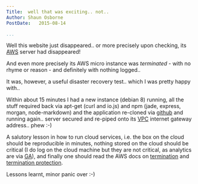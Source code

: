 ```yaml
---
Title:  well that was exciting.. not..
Author: Shaun Osborne
PostDate:   2015-08-14

...
```


Well this website just disappeared.. or more precisely upon checking, its [AWS](https://aws.amazon.com/) server had disappeared!

And even more precisely its AWS micro instance was *terminated* - with no rhyme or reason - and definitely with nothing logged..

It was, however, a useful disaster recovery test.. which I was pretty happy with..

Within about 15 minutes I had a new instance (debian 8) running, all the stuff required back via apt-get (curl and io.js) and npm (jade, express, morgan, node-markdown) and the application re-cloned via [github](https://github.com/ITWrangler/driowww) and running again.. server secured and re-piped onto its [VPC](https://aws.amazon.com/vpc/) internet gateway address.. phew :-)

A salutory lesson in how to run cloud services, i.e. the box on the cloud should be reproducible in minutes, nothing stored on the cloud should be critical (I do log on the cloud machine but they are not critical, as analytics are via [GA](http://www.google.com/analytics/)), and finally one should read the AWS docs on [termination](http://docs.aws.amazon.com/AWSEC2/latest/UserGuide/terminating-instances.html) and [termination protection](https://aws.amazon.com/blogs/aws/new-console-features-forced-detach-termination-protection/).

Lessons learnt, minor panic over :-)

